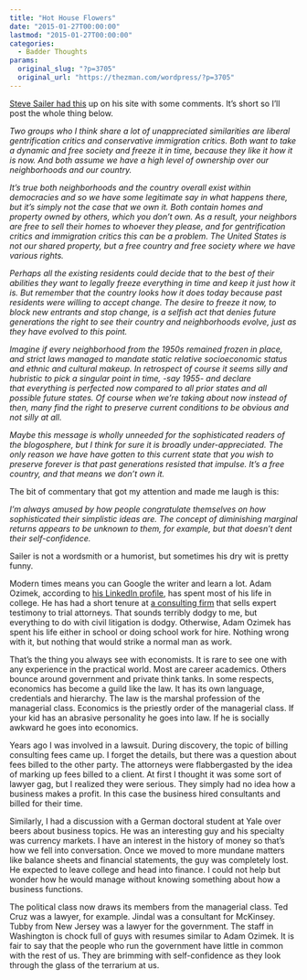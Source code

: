 ```yaml
---
title: "Hot House Flowers"
date: "2015-01-27T00:00:00"
lastmod: "2015-01-27T00:00:00"
categories:
  - Badder Thoughts
params:
  original_slug: "?p=3705"
  original_url: "https://thezman.com/wordpress/?p=3705"
---
```


<a
href="http://www.forbes.com/sites/modeledbehavior/2015/01/18/in-a-free-society-you-dont-own-your-neighborhood-or-country/?utm_content=buffera2209&amp;utm_medium=social&amp;utm_source=facebook.com&amp;utm_campaign=buffer"
rel="noopener" target="_blank">Steve Sailer had this</a> up on his site
with some comments. It’s short so I’ll post the whole thing below.

*Two groups who I think share a lot of unappreciated similarities are
liberal gentrification critics and conservative immigration critics.
Both want to take a dynamic and free society and freeze it in time,
because they like it how it is now. And both assume we have a high level
of ownership over our neighborhoods and our country.*

*It’s true both neighborhoods and the country overall exist within
democracies and so we have some legitimate say in what happens there,
but it’s simply not the case that we own it. Both contain homes and
property owned by others, which you don’t own. As a result, your
neighbors are free to sell their homes to whoever they please, and for
gentrification critics and immigration critics this can be a problem.
The United States is not our shared property, but a free country and
free society where we have various rights.*

*Perhaps all the existing residents could decide that to the best of
their abilities they want to legally freeze everything in time and keep
it just how it is. But remember that the country looks how it does today
because past residents were willing to accept change. The desire to
freeze it now, to block new entrants and stop change, is a selfish act
that denies future generations the right to see their country and
neighborhoods evolve, just as they have evolved to this point.*

*Imagine if every neighborhood from the 1950s remained frozen in place,
and strict laws managed to mandate static relative socioeconomic status
and ethnic and cultural makeup. In retrospect of course it seems silly
and hubristic to pick a singular point in time, -say 1955- and declare
that everything is perfected now compared to all prior states and all
possible future states. Of course when we’re taking about now instead of
then, many find the right to preserve current conditions to be obvious
and not silly at all.*

*Maybe this message is wholly unneeded for the sophisticated readers of
the blogosphere, but I think for sure it is broadly under-appreciated.
The only reason we have have gotten to this current state that you wish
to preserve forever is that past generations resisted that impulse. It’s
a free country, and that means we don’t own it.*

The bit of commentary that got my attention and made me laugh is this:

*I’m always amused by how people congratulate themselves on how
sophisticated their simplistic ideas are. The concept of diminishing
marginal returns appears to be unknown to them, for example, but that
doesn’t dent their self-confidence.*

Sailer is not a wordsmith or a humorist, but sometimes his dry wit is
pretty funny.

Modern times means you can Google the writer and learn a lot. Adam
Ozimek, according to <a
href="https://www.linkedin.com/profile/view?id=9385334&amp;authType=NAME_SEARCH&amp;authToken=fD57&amp;locale=en_US&amp;srchid=357765201422403754462&amp;srchindex=2&amp;srchtotal=4&amp;trk=vsrp_people_res_name&amp;trkInfo=VSRPsearchId%3A357765201422403754462%2CVSRPtargetId%3A9385334%2CVSRPcmpt%3Aprimary"
rel="noopener" target="_blank">his LinkedIn profile</a>, has spent most
of his life in college. He has had a short tenure at
<a href="http://www.econsult.com/company-profile/" rel="noopener"
target="_blank">a consulting firm</a> that sells expert testimony to
trial attorneys. That sounds terribly dodgy to me, but everything to do
with civil litigation is dodgy. Otherwise, Adam Ozimek has spent his
life either in school or doing school work for hire. Nothing wrong with
it, but nothing that would strike a normal man as work.

That’s the thing you always see with economists. It is rare to see one
with any experience in the practical world. Most are career academics.
Others bounce around government and private think tanks. In some
respects, economics has become a guild like the law. It has its own
language, credentials and hierarchy. The law is the marshal profession
of the managerial class. Economics is the priestly order of the
managerial class. If your kid has an abrasive personality he goes into
law. If he is socially awkward he goes into economics.

Years ago I was involved in a lawsuit. During discovery, the topic of
billing consulting fees came up. I forget the details, but there was a
question about fees billed to the other party. The attorneys were
flabbergasted by the idea of marking up fees billed to a client. At
first I thought it was some sort of lawyer gag, but I realized they were
serious. They simply had no idea how a business makes a profit. In this
case the business hired consultants and billed for their time.

Similarly, I had a discussion with a German doctoral student at Yale
over beers about business topics. He was an interesting guy and his
specialty was currency markets. I have an interest in the history of
money so that’s how we fell into conversation. Once we moved to more
mundane matters like balance sheets and financial statements, the guy
was completely lost. He expected to leave college and head into finance.
I could not help but wonder how he would manage without knowing
something about how a business functions.

The political class now draws its members from the managerial class. Ted
Cruz was a lawyer, for example. Jindal was a consultant for McKinsey.
Tubby from New Jersey was a lawyer for the government. The staff in
Washington is chock full of guys with resumes similar to Adam Ozimek. It
is fair to say that the people who run the government have little in
common with the rest of us. They are brimming with self-confidence as
they look through the glass of the terrarium at us.
